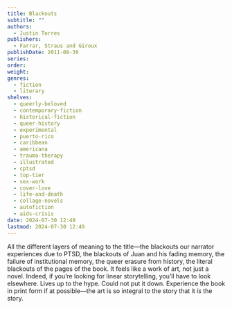 ```yaml
---
title: Blackouts
subtitle: ""
authors:
  - Justin Torres
publishers:
  - Farrar, Straus and Giroux
publishDate: 2011-08-30
series: 
order: 
weight: 
genres:
  - fiction
  - literary
shelves:
  - queerly-beloved
  - contemporary-fiction
  - historical-fiction
  - queer-history
  - experimental
  - puerto-rico
  - caribbean
  - americana
  - trauma-therapy
  - illustrated
  - cptsd
  - top-tier
  - sex-work
  - cover-love
  - life-and-death
  - collage-novels
  - autofiction
  - aids-crisis
date: 2024-07-30 12:49
lastmod: 2024-07-30 12:49
---
```

All the different layers of meaning to the title—the blackouts our narrator experiences due to PTSD, the blackouts of Juan and his fading memory, the failure of institutional memory, the queer erasure from history, the literal blackouts of the pages of the book. It feels like a work of art, not just a novel. Indeed, if you’re looking for linear storytelling, you’ll have to look elsewhere. Lives up to the hype. Could not put it down. Experience the book in print form if at possible—the art is so integral to the story that it *is* the story. 